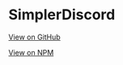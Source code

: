 # SimplerDiscord

[View on GitHub](https://github.com/DusterTheFirst/SimplerDiscord)

[View on NPM]()
